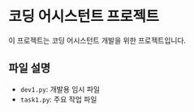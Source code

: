 # 코딩 어시스턴트 프로젝트

이 프로젝트는 코딩 어시스턴트 개발을 위한 프로젝트입니다.

## 파일 설명

- `dev1.py`: 개발용 임시 파일
- `task1.py`: 주요 작업 파일
